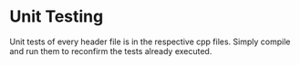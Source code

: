 Unit Testing
========

Unit tests of every header file is in the respective cpp files. Simply compile and run them to reconfirm the tests already executed.